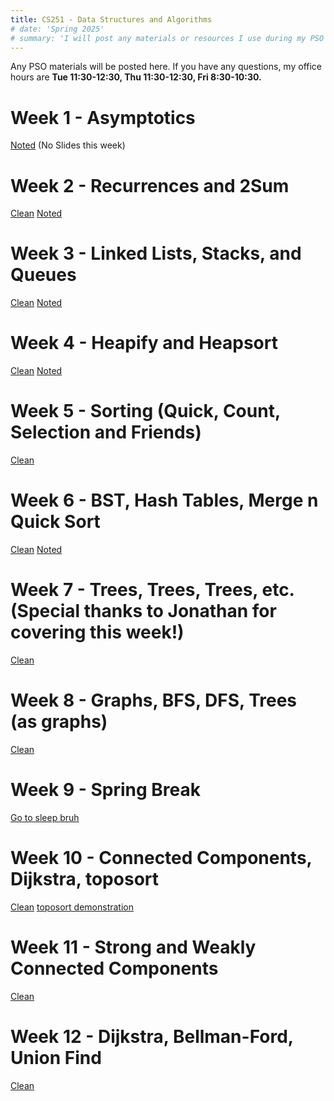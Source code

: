 ```yaml
---
title: CS251 - Data Structures and Algorithms
# date: 'Spring 2025'
# summary: 'I will post any materials or resources I use during my PSO here!'
---
```


Any PSO materials will be posted here. If you have any questions, my office hours are **Tue 11:30-12:30, Thu 11:30-12:30, Fri 8:30-10:30.**

# Week 1 - Asymptotics 

[Noted](/teaching/cs251/pso1.pdf) (No Slides this week)

# Week 2 - Recurrences and 2Sum

[Clean](/teaching/cs251/pso2Clean.pdf) [Noted](/teaching/cs251/pso2Noted.pdf)

# Week 3 - Linked Lists, Stacks, and Queues
[Clean](/teaching/cs251/pso3Clean.pdf) [Noted](/teaching/cs251/pso3Noted.pdf)

# Week 4 - Heapify and Heapsort
[Clean](/teaching/cs251/pso4Clean.pdf) [Noted](/teaching/cs251/pso4Noted.pdf)

# Week 5 - Sorting (Quick, Count, Selection and Friends)
[Clean](/teaching/cs251/pso5Clean.pdf)

# Week 6 - BST, Hash Tables, Merge n Quick Sort
[Clean](/teaching/cs251/pso6Clean.pdf) [Noted](/teaching/cs251/pso6Noted.pdf)

# Week 7 - Trees, Trees, Trees, etc. (Special thanks to Jonathan for covering this week!)
[Clean](/teaching/cs251/pso7Clean.pdf)

# Week 8 - Graphs, BFS, DFS, Trees (as graphs)
[Clean](/teaching/cs251/pso8clean.pdf)

# Week 9 - Spring Break
[Go to sleep bruh](https://www.youtube.com/watch?v=dNr7nXvntO8)

# Week 10 - Connected Components, Dijkstra, toposort
[Clean](/teaching/cs251/pso9clean.pdf) [toposort demonstration](https://drive.google.com/file/d/1UkpVXRHA4h0h5hYQla0Ib7RUQbeqHeO_/view?usp=sharing)

# Week 11 - Strong and Weakly Connected Components
[Clean](/teaching/cs251/pso10Clean.pdf)

# Week 12 - Dijkstra, Bellman-Ford, Union Find
[Clean](/teaching/cs251/pso11Clean.pdf) 